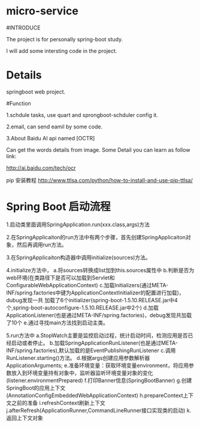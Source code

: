 # micro-service

#INTRODUCE

The project is for personally spring-boot study.

I will add some intersting code in the project.

# Details

springboot web project.

#Function

1.schdule tasks, use quart and sprongboot-schduler config it.

2.email, can send eamil by some code.

3.About Baidu AI api named [OCTR]

Can get the words details from image. Some Detail you can learn as follow link:

http://ai.baidu.com/tech/ocr

pip 安装教程
http://www.ttlsa.com/python/how-to-install-and-use-pip-ttlsa/


# Spring Boot 启动流程

1.启动类里面调用SpringApplication.run(xxx.class,args)方法

2.在SpringApplicaiton的run方法中有两个步骤，首先创建SpringApplicaiton对象，然后再调用run方法。

3.在SpringApplicaiton构造器中调用initialize(sources)方法。

4.initialize方法中，
  a.将sources转换成list加到this.sources属性中
  b.判断是否为web环境(在类路径下是否可以加载到Servlet和ConfigurableWebApplicationContext)
  c.加载Initializers(通过META-INF/spring.factories中键为ApplicationContextInitializer的配置进行加载)，dubug发现一共
    加载了6个initializer(spring-boot-1.5.10.RELEASE.jar中4个,spring-boot-autoconfigure-1.5.10.RELEASE.jar中2个)
  d.加载ApplicationListener(也是通过META-INF/spring.factories)，debug发现共加载了10个
  e.通过寻找main方法找到启动主类。
  
5.run方法中
  a.StopWatch主要是监控启动过程，统计启动时间，检测应用是否已经启动或者停止。
  b.加载SpringApplicationRunListener(也是通过META-INF/spring.factories),默认加载的是EventPublishingRunListener
  c.调用RunListener.starting()方法。
  d.根据args创建应用参数解析器ApplicationArguments;
  e.准备环境变量：获取环境变量environment，将应用参数放入到环境变量持有对象中，监听器监听环境变量对象的变化(listener.environmentPrepared)
  f.打印Banner信息(SpringBootBanner)
  g.创建SpringBoot的应用上下文(AnnotationConfigEmbeddedWebApplicationContext)
  h.prepareContext上下文之前的准备
  i.refreshContext刷新上下文
  j.afterRefresh(ApplicationRunner,CommandLineRunner接口实现类的启动)
  k.返回上下文对象








